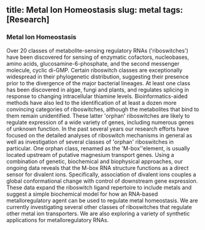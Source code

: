 title: Metal Ion Homeostasis
slug: metal
tags: [Research]
---
### Metal Ion Homeostasis

Over 20 classes of metabolite-sensing regulatory RNAs ('riboswitches') have been discovered for sensing of enzymatic cofactors, nucleobases, amino acids, glucosamine-6-phosphate, and the second messenger molecule, cyclic di-GMP. Certain riboswitch classes are exceptionally widespread in their phylogenetic distribution, suggesting their presence prior to the divergence of the major bacterial lineages. At least one class has been discovered in algae, fungi and plants, and regulates splicing in response to changing intracellular thiamine levels. Bioinformatics-aided methods have also led to the identification of at least a dozen more convincing categories of riboswitches, although the metabolites that bind to them remain unidentified. These latter 'orphan' riboswitches are likely to regulate expression of a wide variety of genes, including numerous genes of unknown function. In the past several years our research efforts have focused on the detailed analyses of riboswitch mechanisms in general as well as investigation of several classes of 'orphan' riboswitches in particular. One orphan class, renamed as the 'M-box''element, is usually located upstream of putative magnesium transport genes. Using a combination of genetic, biochemical and biophysical approaches, our ongoing data reveals that the M-box RNA structure functions as a direct sensor for divalent ions. Specifically, association of divalent ions couples a global conformational change with control of downstream gene expression. These data expand the riboswitch ligand repertoire to include metals and suggest a simple biochemical model for how an RNA-based metalloregulatory agent can be used to regulate metal homeostasis. We are currently investigating several other classes of riboswitches that regulate other metal ion transporters. We are also exploring a variety of synthetic applications for metalloregulatory RNAs.